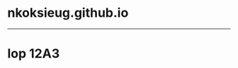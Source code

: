 # nkoksieug.github.io<center>
<hr>
<h1>lop 12A3</h1>
<img src =""C:\Users\fpt11\OneDrive\Desktop\z4728904386672_d614cfba7a9797ea9c7f6945a9946e2a.jpg"">



